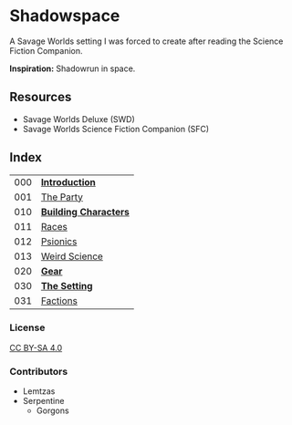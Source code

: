 # Shadowspace

A Savage Worlds setting I was forced to create after reading the Science Fiction Companion.

**Inspiration:** Shadowrun in space.

## Resources

* Savage Worlds Deluxe (SWD)
* Savage Worlds Science Fiction Companion (SFC)

## Index

|     |                                                   |
|-----|---------------------------------------------------|
| 000 | [**Introduction**](000-shadowspace.md)                |
| 001 | [The Party](001-the-party.md)                     |
| 010 | [**Building Characters**](010-building-characters.md) |
| 011 | [Races](011-races.md)                             |
| 012 | [Psionics](012-psionics.md)                       |
| 013 | [Weird Science](013-weird-science.md)             |
| 020 | [**Gear**](020-gear.md)                               |
| 030 | [**The Setting**](030-the-setting.md)                               |
| 031 | [Factions](031-factions.md)                               |

### License

[CC BY-SA 4.0](https://creativecommons.org/licenses/by-sa/4.0/)

### Contributors

* Lemtzas
* Serpentine
  * Gorgons
